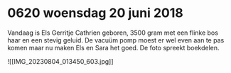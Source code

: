 # 0620 woensdag 20 juni 2018
Vandaag is Els Gerritje Cathrien geboren, 3500 gram met een flinke bos haar en een stevig geluid. De vacuüm pomp moest er wel even aan te pas komen maar nu maken Els en Sara het goed. De foto spreekt boekdelen.


![[IMG_20230804_013450_603.jpg]]
